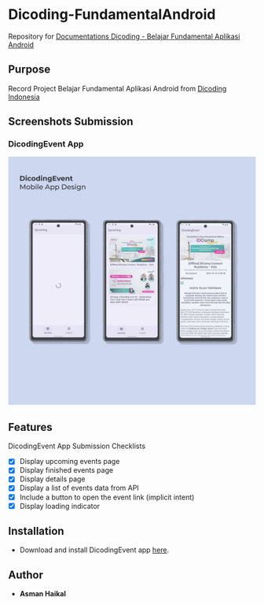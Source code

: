 # Dicoding-FundamentalAndroid
Repository for [Documentations Dicoding - Belajar Fundamental Aplikasi Android](https://www.dicoding.com/academies/14)

## Purpose
Record Project Belajar Fundamental Aplikasi Android from [Dicoding Indonesia](https://www.dicoding.com/)

## Screenshots Submission
### DicodingEvent App
![MyImage](DicodingEvent/screenshots/DicodingEvent.jpg)

## Features
DicodingEvent App Submission Checklists
- [x] Display upcoming events page
- [x] Display finished events page
- [x] Display details page
- [x] Display a list of events data from API
- [x] Include a button to open the event link (implicit intent)
- [x] Display loading indicator

## Installation
- Download and install DicodingEvent app [here](https://github.com/e-haikal/Dicoding-FundamentalAndroid/releases/download/v1.0.0/DicodingEvent_1.0.0.apk).

## Author
- **Asman Haikal**
